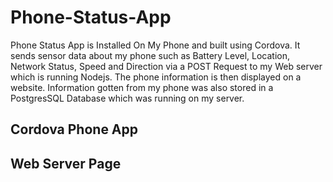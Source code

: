 # Phone-Status-App
Phone Status App is Installed On My Phone and built using Cordova. It sends sensor data about my phone such as Battery Level, Location, Network Status, Speed and Direction via a POST Request to my Web server which is running Nodejs. The phone information is then displayed on a website. Information gotten from my phone was also stored in a PostgresSQL Database which was running on my server.

## Cordova Phone App


## Web Server Page

